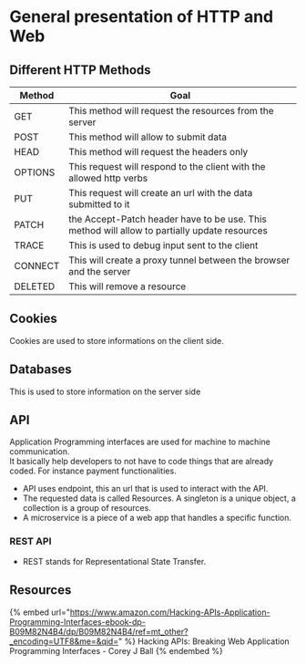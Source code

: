# General presentation of HTTP and Web

## Different HTTP Methods

| Method | Goal |
|--------|------|
| GET    | This method will request the resources from the server |
| POST   | This method will allow to submit data |
| HEAD   | This method will request the headers only |
| OPTIONS | This request will respond to the client with the allowed http verbs|
| PUT | This request will create an url with the data submitted to it |
| PATCH | the Accept-Patch header have to be use. This method will allow to partially update resources|
| TRACE | This is used to debug input sent to the client|
| CONNECT | This will create a proxy tunnel between the browser and the server |
| DELETED | This will remove a resource |

## Cookies

Cookies are used to store informations on the client side.

## Databases

This is used to store information on the server side

## API

Application Programming interfaces are used for machine to machine communication.  
It basically help developers to not have to code things that are already coded. For instance payment functionalities.
- API uses endpoint, this an url that is used to interact with the API.
- The requested data is called Resources. A singleton is a unique object, a collection is a group of resources.
- A microservice is a piece of a web app that handles a specific function.

### REST API

- REST stands for Representational State Transfer.

## Resources

{% embed url="https://www.amazon.com/Hacking-APIs-Application-Programming-Interfaces-ebook-dp-B09M82N4B4/dp/B09M82N4B4/ref=mt_other?_encoding=UTF8&me=&qid=" %} Hacking APIs: Breaking Web Application Programming Interfaces - Corey J Ball {% endembed %} 

